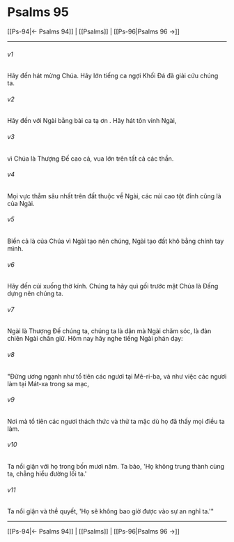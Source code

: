 # Psalms 95

[[Ps-94|← Psalms 94]] | [[Psalms]] | [[Ps-96|Psalms 96 →]]
***



###### v1 
Hãy đến hát mừng Chúa. Hãy lớn tiếng ca ngợi Khối Đá đã giải cứu chúng ta. 

###### v2 
Hãy đến với Ngài bằng bài ca tạ ơn . Hãy hát tôn vinh Ngài, 

###### v3 
vì Chúa là Thượng Đế cao cả, vua lớn trên tất cả các thần. 

###### v4 
Mọi vực thẳm sâu nhất trên đất thuộc về Ngài, các núi cao tột đỉnh cũng là của Ngài. 

###### v5 
Biển cả là của Chúa vì Ngài tạo nên chúng, Ngài tạo đất khô bằng chính tay mình. 

###### v6 
Hãy đến cúi xuống thờ kính. Chúng ta hãy quì gối trước mặt Chúa là Đấng dựng nên chúng ta. 

###### v7 
Ngài là Thượng Đế chúng ta, chúng ta là dân mà Ngài chăm sóc, là đàn chiên Ngài chăn giữ. Hôm nay hãy nghe tiếng Ngài phán dạy: 

###### v8 
"Đừng ương ngạnh như tổ tiên các ngươi tại Mê-ri-ba, và như việc các ngươi làm tại Mát-xa trong sa mạc, 

###### v9 
Nơi mà tổ tiên các ngươi thách thức và thử ta mặc dù họ đã thấy mọi điều ta làm. 

###### v10 
Ta nổi giận với họ trong bốn mươi năm. Ta bảo, 'Họ không trung thành cùng ta, chẳng hiểu đường lối ta.' 

###### v11 
Ta nổi giận và thề quyết, 'Họ sẽ không bao giờ được vào sự an nghỉ ta.'"

***
[[Ps-94|← Psalms 94]] | [[Psalms]] | [[Ps-96|Psalms 96 →]]

